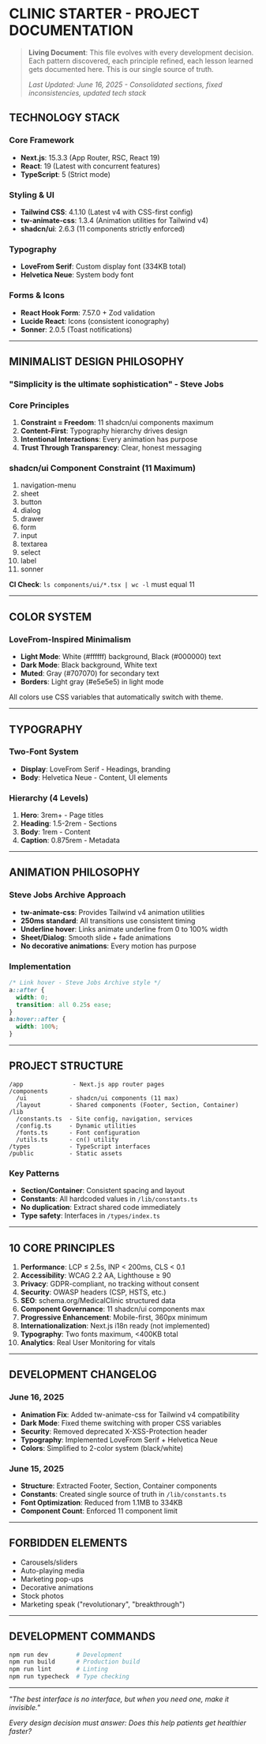 # CLINIC STARTER - PROJECT DOCUMENTATION

> **Living Document**: This file evolves with every development decision. Each pattern discovered, each principle refined, each lesson learned gets documented here. This is our single source of truth.
>
> *Last Updated: June 16, 2025 - Consolidated sections, fixed inconsistencies, updated tech stack*

## TECHNOLOGY STACK

### Core Framework
- **Next.js**: 15.3.3 (App Router, RSC, React 19)
- **React**: 19 (Latest with concurrent features)
- **TypeScript**: 5 (Strict mode)

### Styling & UI
- **Tailwind CSS**: 4.1.10 (Latest v4 with CSS-first config)
- **tw-animate-css**: 1.3.4 (Animation utilities for Tailwind v4)
- **shadcn/ui**: 2.6.3 (11 components strictly enforced)

### Typography
- **LoveFrom Serif**: Custom display font (334KB total)
- **Helvetica Neue**: System body font

### Forms & Icons
- **React Hook Form**: 7.57.0 + Zod validation
- **Lucide React**: Icons (consistent iconography)
- **Sonner**: 2.0.5 (Toast notifications)

---

## MINIMALIST DESIGN PHILOSOPHY

### "Simplicity is the ultimate sophistication" - Steve Jobs

### Core Principles
1. **Constraint = Freedom**: 11 shadcn/ui components maximum
2. **Content-First**: Typography hierarchy drives design
3. **Intentional Interactions**: Every animation has purpose
4. **Trust Through Transparency**: Clear, honest messaging

### shadcn/ui Component Constraint (11 Maximum)
1. navigation-menu
2. sheet
3. button
4. dialog
5. drawer
6. form
7. input
8. textarea
9. select
10. label
11. sonner

**CI Check**: `ls components/ui/*.tsx | wc -l` must equal 11

---

## COLOR SYSTEM

### LoveFrom-Inspired Minimalism
- **Light Mode**: White (#ffffff) background, Black (#000000) text
- **Dark Mode**: Black background, White text
- **Muted**: Gray (#707070) for secondary text
- **Borders**: Light gray (#e5e5e5) in light mode

All colors use CSS variables that automatically switch with theme.

---

## TYPOGRAPHY

### Two-Font System
- **Display**: LoveFrom Serif - Headings, branding
- **Body**: Helvetica Neue - Content, UI elements

### Hierarchy (4 Levels)
1. **Hero**: 3rem+ - Page titles
2. **Heading**: 1.5-2rem - Sections
3. **Body**: 1rem - Content
4. **Caption**: 0.875rem - Metadata

---

## ANIMATION PHILOSOPHY

### Steve Jobs Archive Approach
- **tw-animate-css**: Provides Tailwind v4 animation utilities
- **250ms standard**: All transitions use consistent timing
- **Underline hover**: Links animate underline from 0 to 100% width
- **Sheet/Dialog**: Smooth slide + fade animations
- **No decorative animations**: Every motion has purpose

### Implementation
```css
/* Link hover - Steve Jobs Archive style */
a::after {
  width: 0;
  transition: all 0.25s ease;
}
a:hover::after {
  width: 100%;
}
```

---

## PROJECT STRUCTURE

```
/app              - Next.js app router pages
/components       
  /ui            - shadcn/ui components (11 max)
  /layout        - Shared components (Footer, Section, Container)
/lib             
  /constants.ts  - Site config, navigation, services
  /config.ts     - Dynamic utilities
  /fonts.ts      - Font configuration
  /utils.ts      - cn() utility
/types           - TypeScript interfaces
/public          - Static assets
```

### Key Patterns
- **Section/Container**: Consistent spacing and layout
- **Constants**: All hardcoded values in `/lib/constants.ts`
- **No duplication**: Extract shared code immediately
- **Type safety**: Interfaces in `/types/index.ts`

---

## 10 CORE PRINCIPLES

1. **Performance**: LCP ≤ 2.5s, INP < 200ms, CLS < 0.1
2. **Accessibility**: WCAG 2.2 AA, Lighthouse ≥ 90
3. **Privacy**: GDPR-compliant, no tracking without consent
4. **Security**: OWASP headers (CSP, HSTS, etc.)
5. **SEO**: schema.org/MedicalClinic structured data
6. **Component Governance**: 11 shadcn/ui components max
7. **Progressive Enhancement**: Mobile-first, 360px minimum
8. **Internationalization**: Next.js i18n ready (not implemented)
9. **Typography**: Two fonts maximum, <400KB total
10. **Analytics**: Real User Monitoring for vitals

---

## DEVELOPMENT CHANGELOG

### June 16, 2025
- **Animation Fix**: Added tw-animate-css for Tailwind v4 compatibility
- **Dark Mode**: Fixed theme switching with proper CSS variables
- **Security**: Removed deprecated X-XSS-Protection header
- **Typography**: Implemented LoveFrom Serif + Helvetica Neue
- **Colors**: Simplified to 2-color system (black/white)

### June 15, 2025
- **Structure**: Extracted Footer, Section, Container components
- **Constants**: Created single source of truth in `/lib/constants.ts`
- **Font Optimization**: Reduced from 1.1MB to 334KB
- **Component Count**: Enforced 11 component limit

---

## FORBIDDEN ELEMENTS

- Carousels/sliders
- Auto-playing media
- Marketing pop-ups
- Decorative animations
- Stock photos
- Marketing speak ("revolutionary", "breakthrough")

---

## DEVELOPMENT COMMANDS

```bash
npm run dev        # Development
npm run build      # Production build
npm run lint       # Linting
npm run typecheck  # Type checking
```

---

*"The best interface is no interface, but when you need one, make it invisible."*

*Every design decision must answer: Does this help patients get healthier faster?*